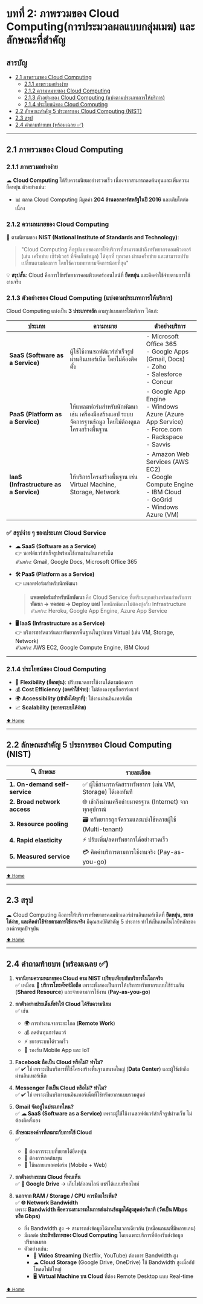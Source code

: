 # บทที่ 2: ภาพรวมของ Cloud Computing(การประมวลผลแบบกลุ่มเมฆ) และลักษณะที่สำคัญ

## **สารบัญ**
- [2.1 ภาพรวมของ Cloud Computing](#21-ภาพรวมของ-cloud-computing)
  - [2.1.1 ภาพรวมอย่างง่าย](#211-ภาพรวมอย่างง่าย)
  - [2.1.2 ความหมายของ Cloud Computing](#212-ความหมายของ-cloud-computing)
  - [2.1.3 ตัวอย่างของ Cloud Computing (แบ่งตามประเภทการให้บริการ)](#213-ตัวอย่างของ-cloud-computing-แบ่งตามประเภทการให้บริการ)
  - [2.1.4 ประโยชน์ของ Cloud Computing](#214-ประโยชน์ของ-cloud-computing)
- [2.2 ลักษณะสำคัญ 5 ประการของ Cloud Computing (NIST)](#22-ลักษณะสำคัญ-5-ประการของ-cloud-computing-nist)
- [2.3 สรุป](#23-สรุป)
- [2.4 คำถามท้ายบท (พร้อมเฉลย ✅)](#24-คำถามท้ายบท-พร้อมเฉลย-)
  
---

## 2.1 ภาพรวมของ Cloud Computing

### 2.1.1 ภาพรวมอย่างง่าย
☁ **Cloud Computing** ได้รับความนิยมอย่างรวดเร็ว เนื่องจากสามารถลดต้นทุนและเพิ่มความยืดหยุ่น ตัวอย่างเช่น:
- 📊 ตลาด Cloud Computing มีมูลค่า **204 ล้านดอลลาร์สหรัฐในปี 2016** และเติบโตต่อเนื่อง

### 2.1.2 ความหมายของ Cloud Computing
📖 ตามนิยามของ **NIST (National Institute of Standards and Technology)**:
> "Cloud Computing คือรูปแบบของการให้บริการที่สามารถเข้าถึงทรัพยากรคอมพิวเตอร์ (เช่น เครือข่าย เซิร์ฟเวอร์ ที่จัดเก็บข้อมูล) ได้ทุกที่ ทุกเวลา ผ่านเครือข่าย และสามารถปรับเปลี่ยนตามต้องการ โดยใช้ความพยายามจัดการน้อยที่สุด"

💡 **สรุปสั้น**: Cloud คือการใช้ทรัพยากรคอมพิวเตอร์ออนไลน์ที่ **ยืดหยุ่น** และคิดค่าใช้จ่ายตามการใช้งานจริง

### 2.1.3 ตัวอย่างของ Cloud Computing (แบ่งตามประเภทการให้บริการ)

Cloud Computing แบ่งเป็น **3 ประเภทหลัก** ตามรูปแบบการให้บริการ ได้แก่:

| ประเภท | ความหมาย | ตัวอย่างบริการ |
|--------|-----------|----------------|
| **SaaS (Software as a Service)** | ผู้ใช้ใช้งานซอฟต์แวร์สำเร็จรูปผ่านอินเทอร์เน็ต โดยไม่ต้องติดตั้ง | - Microsoft Office 365 <br> - Google Apps (Gmail, Docs) <br> - Zoho <br> - Salesforce <br> - Concur |
| **PaaS (Platform as a Service)** | ให้แพลตฟอร์มสำหรับนักพัฒนา เช่น เครื่องมือสร้างแอป ระบบจัดการฐานข้อมูล โดยไม่ต้องดูแลโครงสร้างพื้นฐาน | - Google App Engine <br> - Windows Azure (Azure App Service) <br> - Force.com <br> - Rackspace <br> - Savvis |
| **IaaS (Infrastructure as a Service)** | ให้บริการโครงสร้างพื้นฐาน เช่น Virtual Machine, Storage, Network | - Amazon Web Services (AWS EC2) <br> - Google Compute Engine <br> - IBM Cloud <br> - GoGrid <br> - Windows Azure (VM) |

### ✅ สรุปง่าย ๆ ของประเภท Cloud Service
- **☁ SaaS (Software as a Service)**  
  👉 ซอฟต์แวร์สำเร็จรูปพร้อมใช้งานผ่านอินเทอร์เน็ต  
  *ตัวอย่าง:* Gmail, Google Docs, Microsoft Office 365  

- **🛠 PaaS (Platform as a Service)**  
  👉 แพลตฟอร์มสำหรับนักพัฒนา  
  > **แพลตฟอร์มสำหรับนักพัฒนา** คือ Cloud Service ที่เตรียมทุกอย่างพร้อมสำหรับการ **พัฒนา → ทดสอบ → Deploy แอป** โดยนักพัฒนาไม่ต้องยุ่งกับ Infrastructure  
  *ตัวอย่าง:* Heroku, Google App Engine, Azure App Service  

- **🖥 IaaS (Infrastructure as a Service)**  
  👉 บริการฮาร์ดแวร์และทรัพยากรพื้นฐานในรูปแบบ Virtual (เช่น VM, Storage, Network)  
  *ตัวอย่าง:* AWS EC2, Google Compute Engine, IBM Cloud  

---

### 2.1.4 ประโยชน์ของ Cloud Computing
- 🔄 **Flexibility (ยืดหยุ่น)**: ปรับขนาดการใช้งานได้ตามต้องการ
- 💰 **Cost Efficiency (ลดค่าใช้จ่าย)**: ไม่ต้องลงทุนซื้อฮาร์ดแวร์
- 🌍 **Accessibility (เข้าถึงได้ทุกที่)**: ใช้งานผ่านอินเทอร์เน็ต
- 📈 **Scalability (ขยายระบบได้ง่าย)**

<sub>[⬆ Home](#สารบัญ)</sub>

---

## 2.2 ลักษณะสำคัญ 5 ประการของ Cloud Computing (NIST)
| 🔍 ลักษณะ | รายละเอียด |
|-----------|------------|
| **1. On-demand self-service** | ✅ ผู้ใช้สามารถจัดสรรทรัพยากร (เช่น VM, Storage) ได้เองทันที |
| **2. Broad network access** | 🌐 เข้าถึงผ่านเครือข่ายมาตรฐาน (Internet) จากทุกอุปกรณ์ |
| **3. Resource pooling** | 🗃 ทรัพยากรถูกจัดรวมและแบ่งใช้หลายผู้ใช้ (Multi-tenant) |
| **4. Rapid elasticity** | ⚡ ปรับเพิ่ม/ลดทรัพยากรได้อย่างรวดเร็ว |
| **5. Measured service** | 💳 คิดค่าบริการตามการใช้งานจริง (Pay-as-you-go) |

<sub>[⬆ Home](#สารบัญ)</sub>

---

## 2.3 สรุป
☁ Cloud Computing คือการให้บริการทรัพยากรคอมพิวเตอร์ผ่านอินเทอร์เน็ตที่ **ยืดหยุ่น, ขยายได้ง่าย, และคิดค่าใช้จ่ายตามการใช้งานจริง** มีคุณสมบัติสำคัญ 5 ประการ ทำให้เป็นเทคโนโลยีหลักขององค์กรยุคปัจจุบัน

<sub>[⬆ Home](#สารบัญ)</sub>

---

## 2.4 คำถามท้ายบท (พร้อมเฉลย ✅)

1. **จากนิยามความหมายของ Cloud ตาม NIST เปรียบเทียบกับบริการในโลกจริง**  
   ✅ เหมือน **📱 บริการโทรศัพท์มือถือ** เพราะทั้งสองเป็นการให้บริการทรัพยากรแบบใช้ร่วมกัน (**Shared Resource**) และจ่ายตามการใช้งาน (**Pay-as-you-go**)

2. **ยกตัวอย่างประเด็นที่ทำให้ Cloud ได้รับความนิยม**  
   ✅ เช่น  
   - 🌍 การทำงานจากระยะไกล (**Remote Work**)  
   - 💰 ลดต้นทุนฮาร์ดแวร์  
   - ⚡ ขยายระบบได้รวดเร็ว  
   - 📱 รองรับ Mobile App และ IoT  

3. **Facebook ถือเป็น Cloud หรือไม่? ทำไม?**  
   ✅ ✔ ใช่ เพราะเป็นบริการที่ใช้โครงสร้างพื้นฐานขนาดใหญ่ (**Data Center**) และผู้ใช้เข้าถึงผ่านอินเทอร์เน็ต

4. **Messenger ถือเป็น Cloud หรือไม่? ทำไม?**  
   ✅ ✔ ใช่ เพราะเป็นบริการบนอินเทอร์เน็ตที่ใช้ทรัพยากรแบบรวมศูนย์

5. **Gmail จัดอยู่ในประเภทไหน?**  
   ✅ **☁ SaaS (Software as a Service)** เพราะผู้ใช้ใช้งานซอฟต์แวร์สำเร็จรูปผ่านเว็บ ไม่ต้องติดตั้งเอง

6. **ลักษณะองค์กรที่เหมาะกับการใช้ Cloud**  
   ✅  
   - 🏢 ต้องการระบบที่ขยายได้ยืดหยุ่น  
   - 💸 ต้องการลดต้นทุน  
   - 📲 ใช้หลายแพลตฟอร์ม (Mobile + Web)  

7. **ยกตัวอย่างระบบ Cloud ที่พบเห็น**  
   ✅ **📂 Google Drive** → เก็บไฟล์ออนไลน์ แชร์ได้แบบเรียลไทม์  

8. **นอกจาก RAM / Storage / CPU ควรมีอะไรเพิ่ม?**  
   ✅ **🌐 Network Bandwidth**  
   เพราะ **Bandwidth คือความสามารถในการส่งผ่านข้อมูลได้สูงสุดต่อวินาที (วัดเป็น Mbps หรือ Gbps)**  
   - ยิ่ง Bandwidth สูง → สามารถส่งข้อมูลได้มากในเวลาเดียวกัน (เหมือนถนนที่มีหลายเลน)  
   - มีผลต่อ **ประสิทธิภาพของ Cloud Computing** โดยเฉพาะบริการที่ต้องรับส่งข้อมูลปริมาณมาก  
   - ตัวอย่างเช่น:  
     - 🎥 **Video Streaming** (Netflix, YouTube) ต้องการ Bandwidth สูง  
     - ☁ **Cloud Storage** (Google Drive, OneDrive) ใช้ Bandwidth สูงเมื่ออัปโหลดไฟล์ใหญ่  
     - 🖥 **Virtual Machine บน Cloud** ที่ต้อง Remote Desktop แบบ Real-time  

<sub>[⬆ Home](#สารบัญ)</sub>

---
